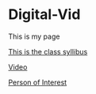 # Digital-Vid
This is my page


[This is the class syllibus](https://connnnnnor.github.io/Digital-Vid/Syllibus)

[Video](https://connnnnnor.github.io/Digital-Vid/new)

[Person of Interest](https://connnnnnor.github.io/Digital-Vid/neww)
